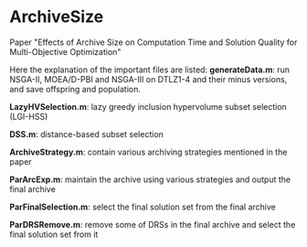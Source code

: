 # ArchiveSize
Paper "Effects of Archive Size on Computation Time and Solution Quality for Multi-Objective Optimization"

Here the explanation of the important files are listed:
**generateData.m**: run NSGA-II, MOEA/D-PBI and NSGA-III on DTLZ1-4 and their minus versions, and save offspring and population.

**LazyHVSelection.m**: lazy greedy inclusion hypervolume subset selection (LGI-HSS)

**DSS.m**: distance-based subset selection

**ArchiveStrategy.m**: contain various archiving strategies mentioned in the paper

**ParArcExp.m**: maintain the archive using various strategies and output the final archive

**ParFinalSelection.m**: select the final solution set from the final archive

**ParDRSRemove.m**: remove some of DRSs in the final archive and select the final solution set from it

